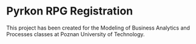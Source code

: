 # Pyrkon RPG Registration
This project has been created for the Modeling of Business Analytics and Processes classes at Poznan University of Technology. 